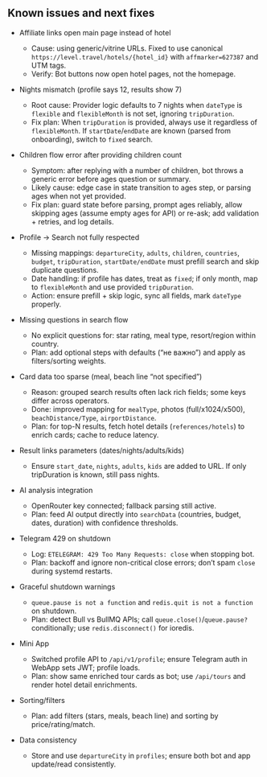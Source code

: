 ## Known issues and next fixes

- Affiliate links open main page instead of hotel
  - Cause: using generic/vitrine URLs. Fixed to use canonical `https://level.travel/hotels/{hotel_id}` with `affmarker=627387` and UTM tags.
  - Verify: Bot buttons now open hotel pages, not the homepage.

- Nights mismatch (profile says 12, results show 7)
  - Root cause: Provider logic defaults to 7 nights when `dateType` is `flexible` and `flexibleMonth` is not set, ignoring `tripDuration`.
  - Fix plan: When `tripDuration` is provided, always use it regardless of `flexibleMonth`. If `startDate`/`endDate` are known (parsed from onboarding), switch to `fixed` search.

- Children flow error after providing children count
  - Symptom: after replying with a number of children, bot throws a generic error before ages question or summary.
  - Likely cause: edge case in state transition to ages step, or parsing ages when not yet provided.
  - Fix plan: guard state before parsing, prompt ages reliably, allow skipping ages (assume empty ages for API) or re-ask; add validation + retries, and log details.

- Profile → Search not fully respected
  - Missing mappings: `departureCity`, `adults`, `children`, `countries`, `budget`, `tripDuration`, `startDate/endDate` must prefill search and skip duplicate questions.
  - Date handling: if profile has dates, treat as `fixed`; if only month, map to `flexibleMonth` and use provided `tripDuration`.
  - Action: ensure prefill + skip logic, sync all fields, mark `dateType` properly.

- Missing questions in search flow
  - No explicit questions for: star rating, meal type, resort/region within country.
  - Plan: add optional steps with defaults (“не важно”) and apply as filters/sorting weights.

- Card data too sparse (meal, beach line “not specified”)
  - Reason: grouped search results often lack rich fields; some keys differ across operators.
  - Done: improved mapping for `mealType`, photos (full/x1024/x500), `beachDistance/Type`, `airportDistance`.
  - Plan: for top-N results, fetch hotel details (`references/hotels`) to enrich cards; cache to reduce latency.

- Result links parameters (dates/nights/adults/kids)
  - Ensure `start_date`, `nights`, `adults`, `kids` are added to URL. If only tripDuration is known, still pass nights.

- AI analysis integration
  - OpenRouter key connected; fallback parsing still active.
  - Plan: feed AI output directly into `searchData` (countries, budget, dates, duration) with confidence thresholds.

- Telegram 429 on shutdown
  - Log: `ETELEGRAM: 429 Too Many Requests: close` when stopping bot.
  - Plan: backoff and ignore non-critical close errors; don’t spam `close` during systemd restarts.

- Graceful shutdown warnings
  - `queue.pause is not a function` and `redis.quit is not a function` on shutdown.
  - Plan: detect Bull vs BullMQ APIs; call `queue.close()`/`queue.pause?` conditionally; use `redis.disconnect()` for ioredis.

- Mini App
  - Switched profile API to `/api/v1/profile`; ensure Telegram auth in WebApp sets JWT; profile loads.
  - Plan: show same enriched tour cards as bot; use `/api/tours` and render hotel detail enrichments.

- Sorting/filters
  - Plan: add filters (stars, meals, beach line) and sorting by price/rating/match.

- Data consistency
  - Store and use `departureCity` in `profiles`; ensure both bot and app update/read consistently.


